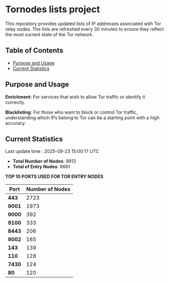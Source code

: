# Tornodes lists project

This repository provides updated lists of IP addresses associated with Tor relay nodes. The lists are refreshed every 30 minutes to ensure they reflect the most current state of the Tor network.

## Table of Contents

- [Purpose and Usage](#purpose-and-usage)
- [Current Statistics](#current-statistics)


## Purpose and Usage

**Enrichment**: For services that wish to allow Tor traffic or identify it correctly.

**Blacklisting**: For those who want to block or control Tor traffic, understanding which IPs belong to Tor can be a starting point with a high accuracy.

## Current Statistics

Last update time : 2025-09-23 15:00:17 UTC

- **Total Number of Nodes**: 9913
- **Total of Entry Nodes**: 8661

**TOP 10 PORTS USED FOR TOR ENTRY NODES**

| **Port** | **Number of Nodes** |
|------|-----------------|
| **443**   | 2723  |
| **9001**   | 1973  |
| **9000**   | 392  |
| **9100**   | 333  |
| **8443**   | 206  |
| **9002**   | 165  |
| **143**   | 139  |
| **110**   | 128  |
| **7430**   | 124  |
| **80**   | 120  |

